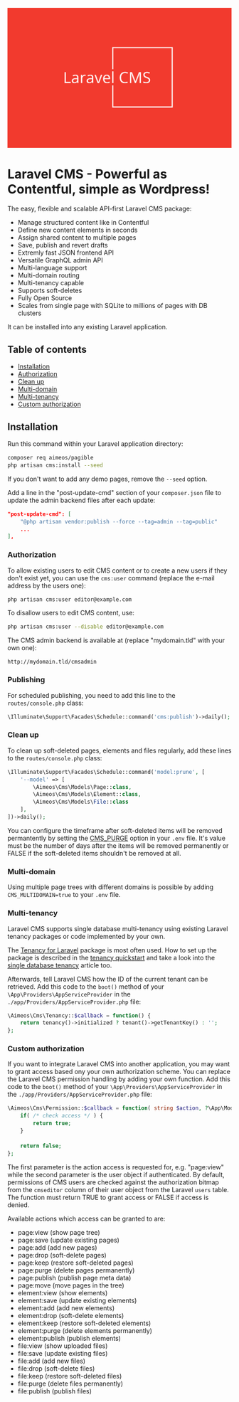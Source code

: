 ![Laravell CMS](assets/laravel-cms.svg)

# Laravel CMS - Powerful as Contentful, simple as Wordpress!

The easy, flexible and scalable API-first Laravel CMS package:

* Manage structured content like in Contentful
* Define new content elements in seconds
* Assign shared content to multiple pages
* Save, publish and revert drafts
* Extremly fast JSON frontend API
* Versatile GraphQL admin API
* Multi-language support
* Multi-domain routing
* Multi-tenancy capable
* Supports soft-deletes
* Fully Open Source
* Scales from single page with SQLite to millions of pages with DB clusters

It can be installed into any existing Laravel application.

## Table of contents

* [Installation](#installation)
* [Authorization](#authorization)
* [Clean up](#clean-up)
* [Multi-domain](#multi-domain)
* [Multi-tenancy](#multi-tenancy)
* [Custom authorization](#custom-authorization)

## Installation

Run this command within your Laravel application directory:

```bash
composer req aimeos/pagible
php artisan cms:install --seed
```

If you don't want to add any demo pages, remove the `--seed` option.

Add a line in the "post-update-cmd" section of your `composer.json` file to update the admin backend files after each update:

```json
"post-update-cmd": [
    "@php artisan vendor:publish --force --tag=admin --tag=public"
    ...
],
```

### Authorization

To allow existing users to edit CMS content or to create a new users if they don't exist yet, you can use the `cms:user` command (replace the e-mail address by the users one):

```bash
php artisan cms:user editor@example.com
```

To disallow users to edit CMS content, use:

```bash
php artisan cms:user --disable editor@example.com
```

The CMS admin backend is available at (replace "mydomain.tld" with your own one):

```
http://mydomain.tld/cmsadmin
```

### Publishing

For scheduled publishing, you need to add this line to the `routes/console.php` class:

```php
\Illuminate\Support\Facades\Schedule::command('cms:publish')->daily();
```

### Clean up

To clean up soft-deleted pages, elements and files regularly, add these lines to the `routes/console.php` class:

```php
\Illuminate\Support\Facades\Schedule::command('model:prune', [
    '--model' => [
        \Aimeos\Cms\Models\Page::class,
        \Aimeos\Cms\Models\Element::class,
        \Aimeos\Cms\Models\File::class
    ],
])->daily();
```

You can configure the timeframe after soft-deleted items will be removed permantently by setting the [CMS_PURGE](https://github.com/aimeos/pagible/blob/master/config/cms.php) option in your `.env` file. It's value must be the number of days after the items will be removed permanently or FALSE if the soft-deleted items shouldn't be removed at all.

### Multi-domain

Using multiple page trees with different domains is possible by adding `CMS_MULTIDOMAIN=true` to your `.env` file.

### Multi-tenancy

Laravel CMS supports single database multi-tenancy using existing Laravel tenancy packages or code implemented by your own.

The [Tenancy for Laravel](https://tenancyforlaravel.com/) package is most often used. How to set up the package is described in the [tenancy quickstart](https://tenancyforlaravel.com/docs/v3/quickstart) and take a look into the [single database tenancy](https://tenancyforlaravel.com/docs/v3/single-database-tenancy) article too.

Afterwards, tell Laravel CMS how the ID of the current tenant can be retrieved. Add this code to the `boot()` method of your `\App\Providers\AppServiceProvider` in the `./app/Providers/AppServiceProvider.php` file:

```php
\Aimeos\Cms\Tenancy::$callback = function() {
    return tenancy()->initialized ? tenant()->getTenantKey() : '';
};
```

### Custom authorization

If you want to integrate Laravel CMS into another application, you may want to grant access based ony your own authorization scheme. You can replace the Laravel CMS permission handling by adding your own function. Add this code to the `boot()` method of your `\App\Providers\AppServiceProvider` in the `./app/Providers/AppServiceProvider.php` file:

```php
\Aimeos\Cms\Permission::$callback = function( string $action, ?\App\Models\User $user ) : bool {
    if( /* check access */ ) {
        return true;
    }

    return false;
};
```

The first parameter is the action access is requested for, e.g. "page:view" while the second parameter is the user object if authenticated. By default, permissions of CMS users are checked against the authorization bitmap from the `cmseditor` column of their user object from the Laravel `users` table. The function must return TRUE to grant access or FALSE if access is denied.

Available actions which access can be granted to are:

* page:view (show page tree)
* page:save (update existing pages)
* page:add (add new pages)
* page:drop (soft-delete pages)
* page:keep (restore soft-deleted pages)
* page:purge (delete pages permanently)
* page:publish (publish page meta data)
* page:move (move pages in the tree)
* element:view (show elements)
* element:save (update existing elements)
* element:add (add new elements)
* element:drop (soft-delete elements)
* element:keep (restore soft-deleted elements)
* element:purge (delete elements permanently)
* element:publish (publish elements)
* file:view (show uploaded files)
* file:save (update existing files)
* file:add (add new files)
* file:drop (soft-delete files)
* file:keep (restore soft-deleted files)
* file:purge (delete files permanently)
* file:publish (publish files)
